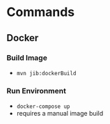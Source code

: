 # Commands

## Docker

### Build Image
- `mvn jib:dockerBuild`

### Run Environment
- `docker-compose up`
- requires a manual image build